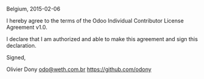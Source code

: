 Belgium, 2015-02-06

I hereby agree to the terms of the Odoo Individual Contributor License
Agreement v1.0.

I declare that I am authorized and able to make this agreement and sign this
declaration.

Signed,

Olivier Dony odo@weth.com.br https://github.com/odony
